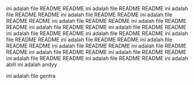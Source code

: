 ini adalah file README README
ini adalah file README README
ini adalah file README README
ini adalah file README README
ini adalah file README README
ini adalah file README README
ini adalah file README README
ini adalah file README README
ini adalah file README README
ini adalah file README README
ini adalah file README README
ini adalah file README README
ini adalah file README README
ini adalah file README README
ini adalah file README README
ini adalah file README README
ini adalah file README README
ini adalah file README README
ini adalah file README README
ini adalah file README README
ini adalah abill
ini adalah andyy

ini adalah file gentra
